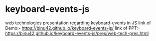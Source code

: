 # keyboard-events-js
web technologies presentation regarding keyboard-events in JS
link of Demo:- https://binu42.github.io/keyboard-events-js/
link of PPT:- https://binu42.github.io/keyboard-events-js/pres/web-tech-pres.html
